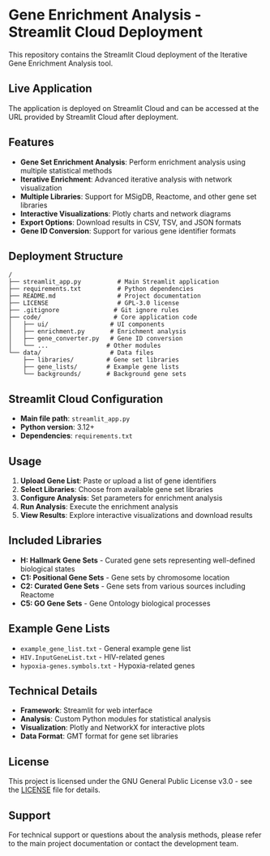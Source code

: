 # Gene Enrichment Analysis - Streamlit Cloud Deployment

This repository contains the Streamlit Cloud deployment of the Iterative Gene Enrichment Analysis tool.

## Live Application

The application is deployed on Streamlit Cloud and can be accessed at the URL provided by Streamlit Cloud after deployment.

## Features

- **Gene Set Enrichment Analysis**: Perform enrichment analysis using multiple statistical methods
- **Iterative Enrichment**: Advanced iterative analysis with network visualization
- **Multiple Libraries**: Support for MSigDB, Reactome, and other gene set libraries
- **Interactive Visualizations**: Plotly charts and network diagrams
- **Export Options**: Download results in CSV, TSV, and JSON formats
- **Gene ID Conversion**: Support for various gene identifier formats

## Deployment Structure

```
/
├── streamlit_app.py          # Main Streamlit application
├── requirements.txt          # Python dependencies
├── README.md                 # Project documentation
├── LICENSE                   # GPL-3.0 license
├── .gitignore               # Git ignore rules
├── code/                    # Core application code
│   ├── ui/                 # UI components
│   ├── enrichment.py       # Enrichment analysis
│   ├── gene_converter.py   # Gene ID conversion
│   └── ...                # Other modules
└── data/                   # Data files
    ├── libraries/         # Gene set libraries
    ├── gene_lists/        # Example gene lists
    └── backgrounds/       # Background gene sets
```

## Streamlit Cloud Configuration

- **Main file path**: `streamlit_app.py`
- **Python version**: 3.12+
- **Dependencies**: `requirements.txt`

## Usage

1. **Upload Gene List**: Paste or upload a list of gene identifiers
2. **Select Libraries**: Choose from available gene set libraries
3. **Configure Analysis**: Set parameters for enrichment analysis
4. **Run Analysis**: Execute the enrichment analysis
5. **View Results**: Explore interactive visualizations and download results

## Included Libraries

- **H: Hallmark Gene Sets** - Curated gene sets representing well-defined biological states
- **C1: Positional Gene Sets** - Gene sets by chromosome location  
- **C2: Curated Gene Sets** - Gene sets from various sources including Reactome
- **C5: GO Gene Sets** - Gene Ontology biological processes

## Example Gene Lists

- `example_gene_list.txt` - General example gene list
- `HIV.InputGeneList.txt` - HIV-related genes
- `hypoxia-genes.symbols.txt` - Hypoxia-related genes

## Technical Details

- **Framework**: Streamlit for web interface
- **Analysis**: Custom Python modules for statistical analysis
- **Visualization**: Plotly and NetworkX for interactive plots
- **Data Format**: GMT format for gene set libraries

## License

This project is licensed under the GNU General Public License v3.0 - see the [LICENSE](LICENSE) file for details.

## Support

For technical support or questions about the analysis methods, please refer to the main project documentation or contact the development team.
